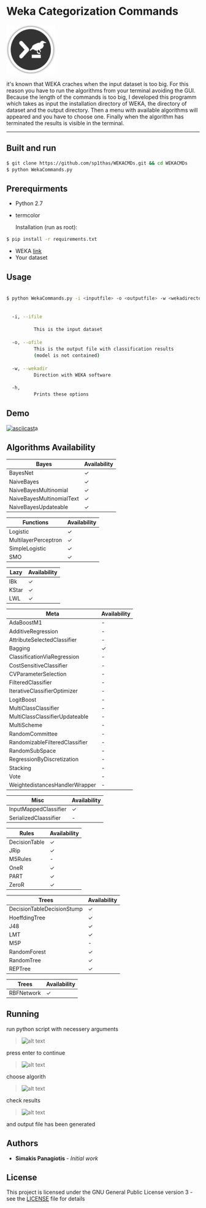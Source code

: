 #  Weka Categorization Commands
![logo](logo.png)

it's known that WEKA craches when the input dataset is too big. For this reason you have to run the algorithms from your terminal avoiding the GUI. Because the length of the commands is too big, I developed this programm which takes as input the installation directory of WEKA, the directory of dataset and the output directory. Then a menu with available algorithms will appeared and you have to choose one. Finally when the algorithm has terminated the results is visible in the terminal.

---

## Built and run

```bash
$ git clone https://github.com/sp1thas/WEKACMDs.git && cd WEKACMDs
$ python WekaCommands.py
```

## Prerequirments
 - Python 2.7
  - termcolor

    Installation (run as root):

```bash
$ pip install -r requirements.txt
```

 - WEKA [link](http://www.cs.waikato.ac.nz/ml/weka/)
 - Your dataset

## Usage
```bash

$ python WekaCommands.py -i <inputfile> -o <outputfile> -w <wekadirectory>
```
```bash

  -i, --ifile

          This is the input dataset

  -o, --ofile
          This is the output file with classification results
          (model is not contained)

  -w, --wekadir
          Direction with WEKA software

  -h,
          Prints these options

```

## Demo
[![asciicast](https://asciinema.org/a/101836.png)](https://asciinema.org/a/101836)a

## Algorithms Availability



| Bayes                     | Availability |
|---------------------------|--------------|
| BayesNet                  |       ✓      |
| NaiveBayes                |       ✓      |
| NaiveBayesMultinomial     |       ✓      |
| NaiveBayesMultinomialText |       ✓      |
| NaiveBayesUpdateable      |       ✓      |


| Functions            | Availability |
|----------------------|--------------|
| Logistic             |       ✓      |
| MultilayerPerceptron |       ✓      |
| SimpleLogistic       |       ✓      |
| SMO                  |       ✓      |


| Lazy  | Availability |
|-------|--------------|
| IBk   |       ✓      |
| KStar |       ✓      |
| LWL   |       ✓      |

| Meta                           | Availability |
|--------------------------------|--------------|
| AdaBoostM1                     |       -      |
| AdditiveRegression             |       -      |
| AttributeSelectedClassifier    |       -      |
| Bagging                        |       ✓      |
| ClassificationViaRegression    |       -      |
| CostSensitiveClassifier        |       -      |
| CVParameterSelection           |       -      |
| FilteredClassifier             |       -      |
| IterativeClassifierOptimizer   |       -      |
| LogitBoost                     |       -      |
| MultiClassClassifier           |       -      |
| MultiClassClassifierUpdateable |       -      |
| MultiScheme                    |       -      |
| RandomCommittee                |       -      |
| RandomizableFilteredClassifier |       -      |
| RandomSubSpace                 |       -      |
| RegressionByDiscretization     |       -      |
| Stacking                       |       -      |
| Vote                           |       -      |
| WeightedistancesHandlerWrapper |       -      |


| Misc                  | Availability |
|-----------------------|--------------|
| InputMappedClassifier |       ✓      |
| SerializedClaassifier |       -      |

| Rules         | Availability |
|---------------|--------------|
| DecisionTable |       ✓      |
| JRip          |       ✓      |
| M5Rules       |       -      |
| OneR          |       ✓      |
| PART          |       ✓      |
| ZeroR         |       ✓      |

| Trees                      | Availability |
|----------------------------|--------------|
| DecisionTableDecisionStump |       ✓      |
| HoeffdingTree              |       ✓      |
| J48                        |       ✓      |
| LMT                        |       ✓      |
| M5P                        |       -      |
| RandomForest               |       ✓      |
| RandomTree                 |       ✓      |
| REPTree                    |       ✓      |

| Trees      | Availability |
|------------|--------------|
| RBFNetwork |       ✓      |


## Running

run python script with necessery arguments
> ![alt text](https://github.com/sp1thas/WEKAcategorizationCMDs/raw/master/screenshots/1.png "run script")

press enter to continue
> ![alt text](https://github.com/sp1thas/WEKAcategorizationCMDs/raw/master/screenshots/2.png "enter to continue")

choose algorith
> ![alt text](https://github.com/sp1thas/WEKAcategorizationCMDs/raw/master/screenshots/3.png "choose algorithm")

check results
> ![alt text](https://github.com/sp1thas/WEKAcategorizationCMDs/raw/master/screenshots/4.png "see results")

and output file has been generated
## Authors

* **Simakis Panagiotis** - *Initial work*

## License

This project is licensed under the GNU General Public License version 3 - see the [LICENSE](LICENSE) file for details
